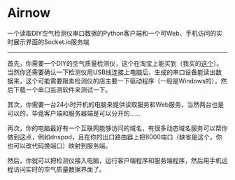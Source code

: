 # Airnow
一个读取DIY空气检测仪串口数据的Python客户端和一个可Web、手机访问的实时展示界面的Socket.io服务端

----
首先，你需要一个DIY的空气质量检测仪，这个在淘宝上能买到（我买的[这个](https://item.taobao.com/item.htm?spm=a1z09.2.0.0.gR29km&id=44051826636&_u=m12fjna27da)）。当然你还需要确认一下检测仪用USB线连接上电脑后，生成的串口设备能读出数据来，这个可能需要跟卖检测仪的店主要一下驱动程序（一般是Windows的），然后下载一个串口监测软件来测试一下。

其次，你需要一台24小时开机的电脑来提供读取服务和Web服务，当然两台也是可以的，毕竟客户端和服务器端是可以分开的……

再次，你的电脑最好有一个互联网能够访问的域名，有很多动态域名服务可以帮你做到这点，例如dnspod，且在你的出口路由器上把8000端口（缺省是这个，你也可以改代码换端口）映射到服务端。

然后，你就可以把检测仪接入电脑，运行客户端程序和服务端程序，然后用手机远程访问实时的空气质量数据界面了。
